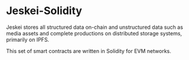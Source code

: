 # Jeskei-Solidity

Jeskei stores all structured data on-chain and unstructured data such as media assets and complete productions on distributed storage systems, primarily on IPFS.

This set of smart contracts are written in Solidity for EVM networks.

